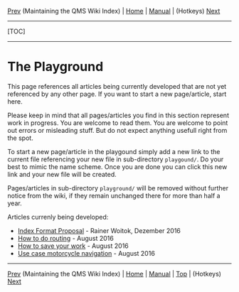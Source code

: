 [Prev](AxMaintainIndex) (Maintaining the QMS Wiki Index) | [Home](Home) | [Manual](DocMain) | (Hotkeys) [Next](AxHotkeys)
- - -
[TOC]
- - -

# The Playground #

This page references all articles being currently developed that are not yet referenced by any other page. If you want to start a new page/article, start here.

Please keep in mind that all pages/articles you find in this section represent work in progress. You are welcome to read them. You are welcome to point out errors or misleading stuff. But do not expect anything usefull right from the spot.

To start a new page/article in the playgound simply add a new link to the current file referencing your new file in sub-directory `playgound/`. Do your best to mimic the name scheme. Once you are done you can click this new link and your new file will be created.

Pages/articles in sub-directory `playground/` will be removed without further notice from the wiki, if they remain unchanged there for more than half a year.

Articles currenly being developed:

* [Index Format Proposal](playground/Index) - Rainer Woitok, Dezember 2016
* [How to do routing](playground/DocGisHowToRouting) - August 2016
* [How to save your work](playground/DocGisHowToSaveYourWork) - August 2016
* [Use case motorcycle navigation](playground/DocUseCaseMotorcycleNavigation) - August 2016

- - -
[Prev](AxMaintainIndex) (Maintaining the QMS Wiki Index) | [Home](Home) | [Manual](DocMain) | [Top](#) | (Hotkeys) [Next](AxHotkeys)
